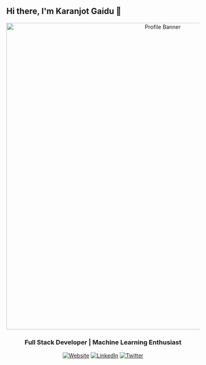 ## Hi there, I'm Karanjot Gaidu 👋

<!--
**karanjot-gaidu/karanjot-gaidu** is a ✨ _special_ ✨ repository because its `README.md` (this file) appears on your GitHub profile.

Here are some ideas to get you started:

- 🔭 I'm currently working on ...
- 🌱 I'm currently learning ...
- 👯 I'm looking to collaborate on ...
- 🤔 I'm looking for help with ...
- 💬 Ask me about ...
- 📫 How to reach me: ...
- 😄 Pronouns: ...
- ⚡ Fun fact: ...
-->

<!-- Example of HTML in README.md -->
<div align="center">
  <img src="https://your-image-url.png" alt="Profile Banner" width="800">
  
  <h3>Full Stack Developer | Machine Learning Enthusiast</h3>
  
  <p>
    <a href="https://yourwebsite.com"><img src="https://img.shields.io/badge/Website-3b5998?style=flat-square&logo=google-chrome&logoColor=white" alt="Website"></a>
    <a href="https://linkedin.com/in/yourusername"><img src="https://img.shields.io/badge/-LinkedIn-0e76a8?style=flat-square&logo=Linkedin&logoColor=white" alt="LinkedIn"></a>
    <a href="https://twitter.com/yourusername"><img src="https://img.shields.io/badge/-Twitter-00acee?style=flat-square&logo=Twitter&logoColor=white" alt="Twitter"></a>
  </p>
</div>


